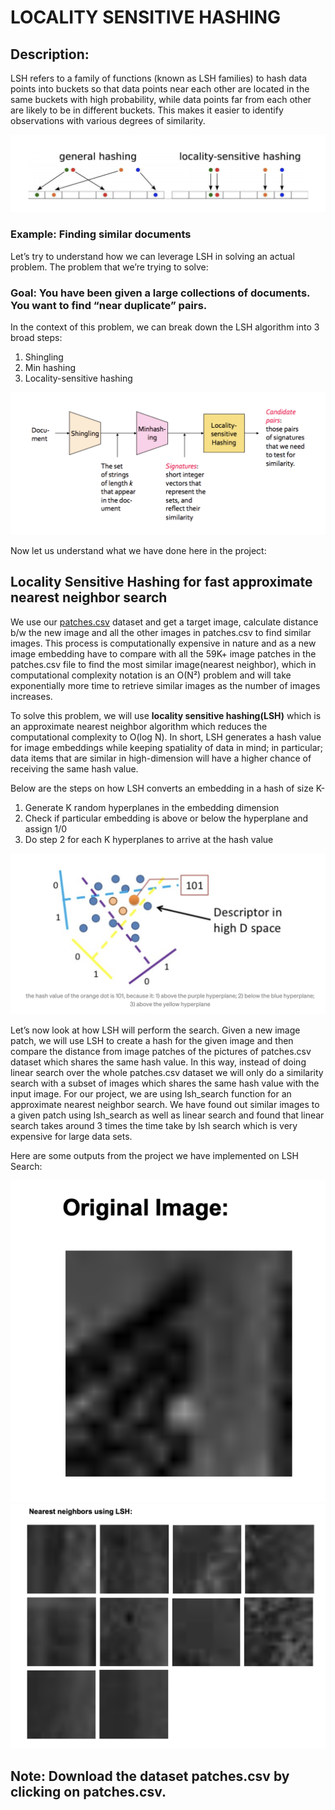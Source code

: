 # LOCALITY SENSITIVE HASHING

## Description: 
LSH refers to a family of functions (known as LSH families) to hash data points into buckets so that data points near each other are located in the same buckets with high probability, while data points far from each other are likely to be in different buckets. This makes it easier to identify observations with various degrees of similarity.

![image](https://github.com/Zaid9597/Locality-Sensitive-Hashing/blob/main/readme.md-images/Screen%20Shot%202022-03-05%20at%209.33.49%20AM.png)

### Example: Finding similar documents
Let’s try to understand how we can leverage LSH in solving an actual problem. The problem that we’re trying to solve:
### Goal: You have been given a large collections of documents. You want to find “near duplicate” pairs.
In the context of this problem, we can break down the LSH algorithm into 3 broad steps:
1. Shingling
2. Min hashing
3. Locality-sensitive hashing

![image](https://github.com/Zaid9597/Locality-Sensitive-Hashing/blob/main/readme.md-images/Screen%20Shot%202022-03-05%20at%209.39.25%20AM.png)

Now let us understand what we have done here in the project:

## Locality Sensitive Hashing for fast approximate nearest neighbor search

We use our [patches.csv](https://drive.google.com/file/d/1GXnwAWZDgDwfbuIRzIwyTU3K1BcCh9P6/view?usp=sharing) dataset and get a target image, calculate distance b/w the new image and all the other images in patches.csv to find similar images. This process is computationally expensive in nature and as a new image embedding have to compare with all the 59K+ image patches in the patches.csv file to find the most similar image(nearest neighbor), which in computational complexity notation is an O(N²) problem and will take exponentially more time to retrieve similar images as the number of images increases.

To solve this problem, we will use **locality sensitive hashing(LSH)** which is an approximate nearest neighbor algorithm which reduces the computational complexity to O(log N). In short, LSH generates a hash value for image embeddings while keeping spatiality of data in mind; in particular; data items that are similar in high-dimension will have a higher chance of receiving the same hash value.

Below are the steps on how LSH converts an embedding in a hash of size K-
1. Generate K random hyperplanes in the embedding dimension
2. Check if particular embedding is above or below the hyperplane and assign 1/0
3. Do step 2 for each K hyperplanes to arrive at the hash value

![image](https://github.com/Zaid9597/Locality-Sensitive-Hashing/blob/main/readme.md-images/Screen%20Shot%202022-03-05%20at%209.44.41%20AM.png)

Let’s now look at how LSH will perform the search. Given a new image patch, we will use LSH to create a hash for the given image and then compare the distance from image patches of the pictures of patches.csv dataset which shares the same hash value. In this way, instead of doing linear search over the whole patches.csv dataset we will only do a similarity search with a subset of images which shares the same hash value with the input image. For our project, we are using lsh_search function for an approximate nearest neighbor search. We have found out similar images to a given patch using lsh_search as well as linear search and found that linear search takes around 3 times the time take by lsh search which is very expensive for large data sets.

Here are some outputs from the project we have implemented on LSH Search:

![image](https://github.com/Zaid9597/Locality-Sensitive-Hashing/blob/main/readme.md-images/Screen%20Shot%202022-03-05%20at%209.47.55%20AM.png)
![image](https://github.com/Zaid9597/Locality-Sensitive-Hashing/blob/main/readme.md-images/Screen%20Shot%202022-03-05%20at%209.48.03%20AM.png)

## Note: Download the dataset patches.csv by clicking on patches.csv.
